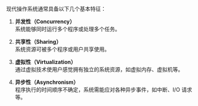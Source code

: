 现代操作系统通常具备以下几个基本特征：

1. **并发性（Concurrency）**  
   系统能够同时运行多个程序或处理多个任务。

2. **共享性（Sharing）**  
   系统资源可被多个程序或用户共享使用。

3. **虚拟性（Virtualization）**  
   通过虚拟技术使用户感觉拥有独立的系统资源，如虚拟内存、虚拟机等。

4. **异步性（Asynchronism）**  
   程序执行的时间顺序不确定，系统需能应对各种异步事件，如中断、I/O 请求等。